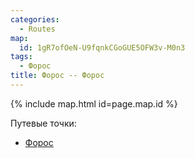 ```yaml
---
categories:
  - Routes
map:
  id: 1gR7ofOeN-U9fqnkCGoGUE5OFW3v-M0n3
tags:
  - Форос
title: Форос -- Форос
---
```


{% include map.html id=page.map.id %}

Путевые точки:

- [Форос](toponyms/форос.md)
